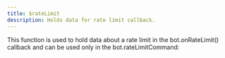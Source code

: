 ```yaml
---
title: $rateLimit
description: Holds data for rate limit callback.
---
```


This function is used to hold data about a rate limit in the bot.onRateLimit\(\) callback and can be used only in the bot.rateLimitCommand:


